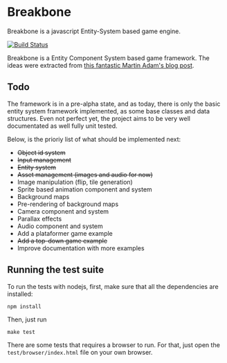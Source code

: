 # Breakbone

Breakbone is a javascript Entity-System based game engine.

[![Build Status](https://travis-ci.org/reu/breakbone.png)](https://travis-ci.org/reu/breakbone)

Breakbone is a Entity Component System based game framework. The ideas were extracted from [this fantastic Martin Adam's blog post](http://t-machine.org/index.php/2007/09/03/entity-systems-are-the-future-of-mmog-development-part-1/).

## Todo

The framework is in a pre-alpha state, and as today, there is only the basic entity system framework implemented, as some base classes and data structures. Even not perfect yet, the project aims to be very well documentated as well fully unit tested.

Below, is the prioriy list of what should be implemented next:

* ~~Object id system~~
* ~~Input management~~
* ~~Entity system~~
* ~~Asset management (images and audio for now)~~
* Image manipulation (flip, tile generation)
* Sprite based animation component and system
* Background maps
* Pre-rendering of background maps
* Camera component and system
* Parallax effects
* Audio component and system
* Add a plataformer game example
* ~~Add a top-down game example~~
* Improve documentation with more examples

## Running the test suite

To run the tests with nodejs, first, make sure that all the dependencies are installed:

`npm install`

Then, just run

`make test`

There are some tests that requires a browser to run. For that, just open the `test/browser/index.html` file on your own browser.
